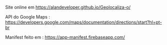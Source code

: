 Site online em https://alandeveloper.github.io/Geolocaliza-o/

API do Google Maps : https://developers.google.com/maps/documentation/directions/start?hl=pt-br

Manifest feito em : https://app-manifest.firebaseapp.com/
